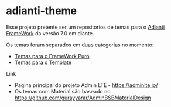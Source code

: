 # adianti-theme
Esse projeto pretente ser um repositorios de temas para o [Adianti FrameWork](https://www.adianti.com.br/) da versão 7.0 em diante.


Os temas foram separados em duas categorias no momento:
* [Temas para o FrameWork Puro](documents/framework_puro.md)
* [Temas para o Template](documents/template.md)


Link
* Pagina principal do projeto Admin LTE - https://adminlte.io/
* Os temas com Material são baseado no https://github.com/gurayyarar/AdminBSBMaterialDesign
